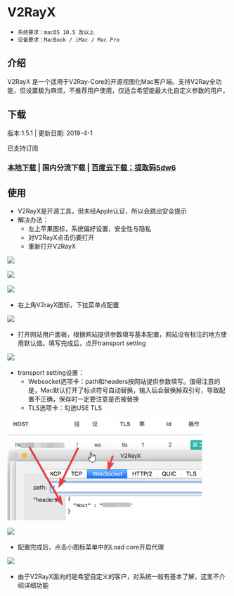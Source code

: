 # V2RayX

* `系统要求：macOS 10.5 及以上`
* `设备要求：MacBook / iMac / Mac Pro`

## 介绍

V2RayX 是一个适用于V2Ray-Core的开源视图化Mac客户端。支持V2Ray全功能，但设置极为麻烦，不推荐用户使用，仅适合希望能最大化自定义参数的用户。

## 下载

版本:1.5.1 \| 更新日期: 2019-4-1

已支持订阅

### [本地下载](https://ivynet.fun/dl.php?type=d&id=12) \| 国内分流下载 \| [百度云下载：提取码5dw6](https://pan.baidu.com/s/1Xa86GBKfe4wJN2aau6p35w) 

## 使用

* V2RayX是开源工具，但未经Apple认证，所以会跳出安全提示
* 解决办法：
  * 左上苹果图标，系统偏好设置，安全性与隐私
  * 对V2RayX点击仍要打开
  * 重新打开V2RayX

![](../../.gitbook/assets/image-57.png)

![](../../.gitbook/assets/image-23.png)

![](../../.gitbook/assets/image-83.png)

* 右上角V2rayX图标，下拉菜单点配置

![](../../.gitbook/assets/image-58.png)

* 打开网站用户面板，根据网站提供参数填写基本配置，网站没有标注的地方使用默认值。填写完成后，点开transport setting

![](../../.gitbook/assets/image-31.png)

* transport setting设置：
  * Websocket选项卡：path和headers按网站提供参数填写。值得注意的是，Mac默认打开了标点符号自动替换，输入后会替换掉双引号，导致配置不正确，保存时一定要注意是否被替换
  * TLS选项卡：勾选USE TLS

![](../../.gitbook/assets/image%20%2819%29.png)

![](../../.gitbook/assets/image-36.png)

* 配置完成后，点击小图标菜单中的Load core开启代理

![](../../.gitbook/assets/image-77.png)

* 由于V2RayX面向的是希望自定义的客户，对系统一般有基本了解，这里不介绍详细功能

